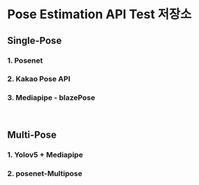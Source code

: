 # Pose Estimation API Test 저장소
## Single-Pose
### 1. Posenet
### 2. Kakao Pose API
### 3. Mediapipe - blazePose
<br>


## Multi-Pose
### 1. Yolov5 + Mediapipe
### 2. posenet-Multipose
